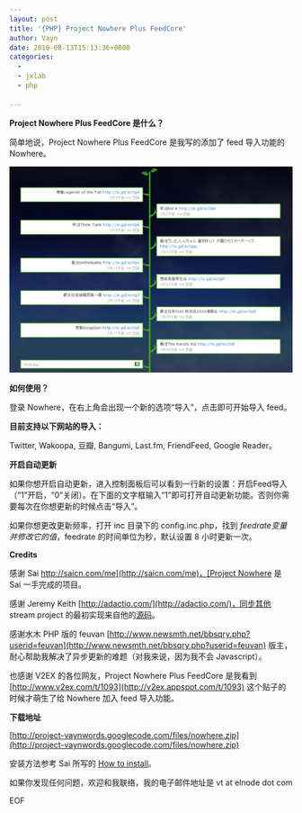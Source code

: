 ```yaml
---
layout: post
title: '{PHP} Project Nowhere Plus FeedCore'
author: Vayn
date: 2010-08-13T15:13:36+0000
categories:
  -
  - jxlab
  - php

---
```


**Project Nowhere Plus FeedCore 是什么？**

简单地说，Project Nowhere Plus FeedCore 是我写的添加了 feed 导入功能的 Nowhere。

[![Project Nowhere Plus FeedCore](/images/nowhere_feedcore_small.png)](/images/nowhere_feedcore.png)

**如何使用？**

登录 Nowhere，在右上角会出现一个新的选项“导入”，点击即可开始导入 feed。

**目前支持以下网站的导入：**

Twitter, Wakoopa, 豆瓣, Bangumi, Last.fm, FriendFeed, Google Reader。

**开启自动更新**

如果你想开启自动更新，进入控制面板后可以看到一行新的设置：开启Feed导入（“1”开启，“0”关闭）。在下面的文字框输入“1”即可打开自动更新功能。否则你需要每次在你想更新的时候点击“导入”。

如果你想更改更新频率，打开 inc 目录下的 config.inc.php，找到 $feedrate 变量并修改它的值，$feedrate 的时间单位为秒，默认设置 8 小时更新一次。

**Credits**

感谢 Sai [http://saicn.com/me](http://saicn.com/me)，[Project Nowhere](http://code.google.com/p/project-nowhere/) 是 Sai 一手完成的项目。

感谢 Jeremy Keith [http://adactio.com/](http://adactio.com/)，同步其他 stream project 的最初实现来自他的[源码](http://adactio.com/extras/stream/stream.phps)。

感谢水木 PHP 版的 feuvan [http://www.newsmth.net/bbsqry.php?userid=feuvan](http://www.newsmth.net/bbsqry.php?userid=feuvan) 版主，耐心帮助我解决了异步更新的难题（对我来说，因为我不会 Javascript）。

也感谢 V2EX 的各位网友，Project Nowhere Plus FeedCore 是我看到 [http://www.v2ex.com/t/1093](http://v2ex.appspot.com/t/1093) 这个贴子的时候才萌生了给 Nowhere 加入 feed 导入功能。

**下载地址**

[http://project-vaynwords.googlecode.com/files/nowhere.zip](http://project-vaynwords.googlecode.com/files/nowhere.zip)

安装方法参考 Sai 所写的 [How to install](http://saicn.com/bbs/topic/view/7467.html)。

如果你发现任何问题，欢迎和我联络，我的电子邮件地址是 vt at elnode dot com

EOF

